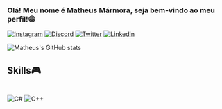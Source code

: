 ### Olá! Meu nome é Matheus Mármora, seja bem-vindo ao meu perfil!😁


[![Instagram](https://img.shields.io/badge/Instagram-E4405F?style=for-the-badge&logo=instagram&logoColor=white)](https://www.instagram.com/maurin_jr_/)
[![Discord](https://img.shields.io/badge/Discord-7289DA?style=for-the-badge&logo=discord&logoColor=white)](https://discord.com/channels/@Maurin_JR#7647)
[![Twitter](https://img.shields.io/badge/Twitter-1DA1F2?style=for-the-badge&logo=twitter&logoColor=white)](https://twitter.com/MatheusMarmora)
[![Linkedin](https://img.shields.io/badge/LinkedIn-0077B5?style=for-the-badge&logo=linkedin&logoColor=white)](https://www.linkedin.com/in/matheus-mármora-193303193/)


![Matheus's GitHub stats](https://github-readme-stats.vercel.app/api?username=MatheusMarmora&show_icons=true&theme=blue-green)

## Skills🎮

<div stlye = "display: inlie_block"><br/>
    <img align="Center" alt = "C#" src = "https://img.shields.io/badge/C%23-239120?style=for-the-badge&logo=c-sharp&logoColor=white"/>  
    <img align="Center" alt = "C++" src = "https://img.shields.io/badge/C%2B%2B-00599C?style=for-the-badge&logo=c%2B%2B&logoColor=white"/>
   
</div>
